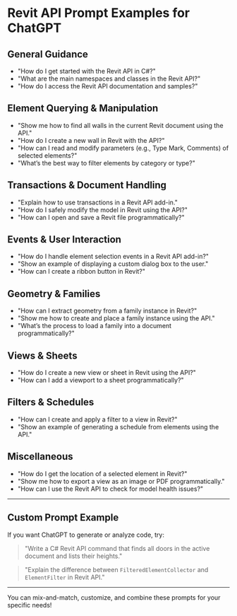 # Revit API Prompt Examples for ChatGPT

## General Guidance
- "How do I get started with the Revit API in C#?"
- "What are the main namespaces and classes in the Revit API?"
- "How do I access the Revit API documentation and samples?"

## Element Querying & Manipulation
- "Show me how to find all walls in the current Revit document using the API."
- "How do I create a new wall in Revit with the API?"
- "How can I read and modify parameters (e.g., Type Mark, Comments) of selected elements?"
- "What’s the best way to filter elements by category or type?"

## Transactions & Document Handling
- "Explain how to use transactions in a Revit API add-in."
- "How do I safely modify the model in Revit using the API?"
- "How can I open and save a Revit file programmatically?"

## Events & User Interaction
- "How do I handle element selection events in a Revit API add-in?"
- "Show an example of displaying a custom dialog box to the user."
- "How can I create a ribbon button in Revit?"

## Geometry & Families
- "How can I extract geometry from a family instance in Revit?"
- "Show me how to create and place a family instance using the API."
- "What’s the process to load a family into a document programmatically?"

## Views & Sheets
- "How do I create a new view or sheet in Revit using the API?"
- "How can I add a viewport to a sheet programmatically?"

## Filters & Schedules
- "How can I create and apply a filter to a view in Revit?"
- "Show an example of generating a schedule from elements using the API."

## Miscellaneous
- "How do I get the location of a selected element in Revit?"
- "Show me how to export a view as an image or PDF programmatically."
- "How can I use the Revit API to check for model health issues?"

---

## Custom Prompt Example
If you want ChatGPT to generate or analyze code, try:
> "Write a C# Revit API command that finds all doors in the active document and lists their heights."

> "Explain the difference between `FilteredElementCollector` and `ElementFilter` in Revit API."

---

You can mix-and-match, customize, and combine these prompts for your specific needs!